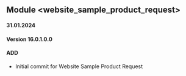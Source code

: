 ## Module <website_sample_product_request>

#### 31.01.2024
#### Version 16.0.1.0.0
#### ADD

- Initial commit for Website Sample Product Request
